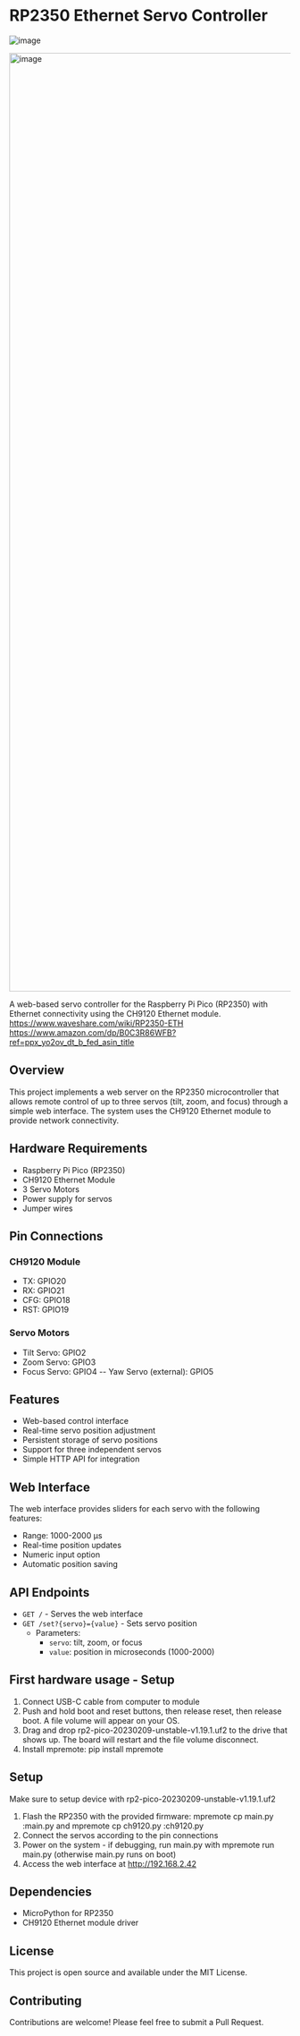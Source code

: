 # RP2350 Ethernet Servo Controller
![image](https://github.com/user-attachments/assets/ca048de4-cd8e-493e-a3e1-ab9dbf0fb050)

<img width="1678" alt="image" src="https://github.com/user-attachments/assets/1768c7a7-fa38-406a-8833-bc74d9c526a3" />


A web-based servo controller for the Raspberry Pi Pico (RP2350) with Ethernet connectivity using the CH9120 Ethernet module. 
https://www.waveshare.com/wiki/RP2350-ETH 
https://www.amazon.com/dp/B0C3R86WFB?ref=ppx_yo2ov_dt_b_fed_asin_title

## Overview

This project implements a web server on the RP2350 microcontroller that allows remote control of up to three servos (tilt, zoom, and focus) through a simple web interface. The system uses the CH9120 Ethernet module to provide network connectivity.

## Hardware Requirements

- Raspberry Pi Pico (RP2350)
- CH9120 Ethernet Module
- 3 Servo Motors
- Power supply for servos
- Jumper wires

## Pin Connections

### CH9120 Module
- TX: GPIO20
- RX: GPIO21
- CFG: GPIO18
- RST: GPIO19

### Servo Motors
- Tilt Servo: GPIO2
- Zoom Servo: GPIO3
- Focus Servo: GPIO4
-- Yaw Servo (external): GPIO5 

## Features

- Web-based control interface
- Real-time servo position adjustment
- Persistent storage of servo positions
- Support for three independent servos
- Simple HTTP API for integration

## Web Interface

The web interface provides sliders for each servo with the following features:
- Range: 1000-2000 μs
- Real-time position updates
- Numeric input option
- Automatic position saving

## API Endpoints

- `GET /` - Serves the web interface
- `GET /set?{servo}={value}` - Sets servo position
  - Parameters:
    - `servo`: tilt, zoom, or focus
    - `value`: position in microseconds (1000-2000)
## First hardware usage - Setup
1. Connect USB-C cable from computer to module
2. Push and hold boot and reset buttons, then release reset, then release boot. A file volume will appear on your OS.
3. Drag and drop rp2-pico-20230209-unstable-v1.19.1.uf2 to the drive that shows up. The board will restart and the file volume disconnect.
4. Install mpremote: pip install mpremote
## Setup
Make sure to setup device with rp2-pico-20230209-unstable-v1.19.1.uf2
1. Flash the RP2350 with the provided firmware: mpremote cp main.py :main.py and mpremote cp ch9120.py :ch9120.py
2. Connect the servos according to the pin connections
3. Power on the system - if debugging, run main.py with mpremote run main.py (otherwise main.py runs on boot)
4. Access the web interface at http://192.168.2.42

## Dependencies

- MicroPython for RP2350
- CH9120 Ethernet module driver

## License

This project is open source and available under the MIT License.

## Contributing

Contributions are welcome! Please feel free to submit a Pull Request. 
